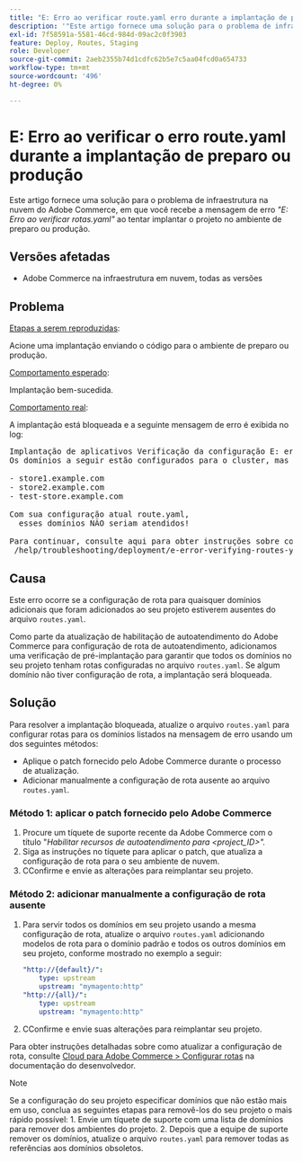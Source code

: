 ```yaml
---
title: "E: Erro ao verificar route.yaml erro durante a implantação de preparo ou produção"
description: '"Este artigo fornece uma solução para o problema de infraestrutura em nuvem do Adobe Commerce, em que você recebe a mensagem de erro *"E: Erro ao verificar rotas.yaml"* ao tentar implantar o projeto no ambiente de preparo ou produção."'
exl-id: 7f58591a-5581-46cd-984d-09ac2c0f3903
feature: Deploy, Routes, Staging
role: Developer
source-git-commit: 2aeb2355b74d1cdfc62b5e7c5aa04fcd0a654733
workflow-type: tm+mt
source-wordcount: '496'
ht-degree: 0%

---
```


# E: Erro ao verificar o erro route.yaml durante a implantação de preparo ou produção

Este artigo fornece uma solução para o problema de infraestrutura na nuvem do Adobe Commerce, em que você recebe a mensagem de erro *&quot;E: Erro ao verificar rotas.yaml&quot;* ao tentar implantar o projeto no ambiente de preparo ou produção.

## Versões afetadas

* Adobe Commerce na infraestrutura em nuvem, todas as versões

## Problema

<u>Etapas a serem reproduzidas</u>:

Acione uma implantação enviando o código para o ambiente de preparo ou produção.

<u>Comportamento esperado</u>:

Implantação bem-sucedida.

<u>Comportamento real</u>:

A implantação está bloqueada e a seguinte mensagem de erro é exibida no log:

<pre>Implantação de aplicativos Verificação da configuração E: erro ao verificar route.yaml.
Os domínios a seguir estão configurados para o cluster, mas não têm rotas definidas no arquivo route.yaml:

- store1.example.com
- store2.example.com
- test-store.example.com

Com sua configuração atual route.yaml,
  esses domínios NÃO seriam atendidos!

Para continuar, consulte aqui para obter instruções sobre como solucionar problemas:
 /help/troubleshooting/deployment/e-error-verifying-routes-yaml-error-during-staging-or-production-deploy.md</pre>

## Causa

Este erro ocorre se a configuração de rota para quaisquer domínios adicionais que foram adicionados ao seu projeto estiverem ausentes do arquivo `routes.yaml`.

Como parte da atualização de habilitação de autoatendimento do Adobe Commerce para configuração de rota de autoatendimento, adicionamos uma verificação de pré-implantação para garantir que todos os domínios no seu projeto tenham rotas configuradas no arquivo `routes.yaml`. Se algum domínio não tiver configuração de rota, a implantação será bloqueada.

## Solução

Para resolver a implantação bloqueada, atualize o arquivo `routes.yaml` para configurar rotas para os domínios listados na mensagem de erro usando um dos seguintes métodos:

* Aplique o patch fornecido pelo Adobe Commerce durante o processo de atualização.
* Adicionar manualmente a configuração de rota ausente ao arquivo `routes.yaml`.

### Método 1: aplicar o patch fornecido pelo Adobe Commerce

1. Procure um tíquete de suporte recente da Adobe Commerce com o título &quot;*Habilitar recursos de autoatendimento para &lt;project\_ID>&quot;.*
1. Siga as instruções no tíquete para aplicar o patch, que atualiza a configuração de rota para o seu ambiente de nuvem.
1. СConfirme e envie as alterações para reimplantar seu projeto.

### Método 2: adicionar manualmente a configuração de rota ausente

1. Para servir todos os domínios em seu projeto usando a mesma configuração de rota, atualize o arquivo `routes.yaml` adicionando modelos de rota para o domínio padrão e todos os outros domínios em seu projeto, conforme mostrado no exemplo a seguir:

   ```yaml
   "http://{default}/":
       type: upstream
       upstream: "mymagento:http"
   "http://{all}/":
       type: upstream
       upstream: "mymagento:http"
   ```

1. СConfirme e envie suas alterações para reimplantar seu projeto.

Para obter instruções detalhadas sobre como atualizar a configuração de rota, consulte [Cloud para Adobe Commerce > Configurar rotas](https://experienceleague.adobe.com/en/docs/commerce-cloud-service/user-guide/configure/routes/routes-yaml) na documentação do desenvolvedor.

>[!NOTE]
>
>Se a configuração do seu projeto especificar domínios que não estão mais em uso, conclua as seguintes etapas para removê-los do seu projeto o mais rápido possível: 1. Envie um tíquete de suporte com uma lista de domínios para remover dos ambientes do projeto. 2. Depois que a equipe de suporte remover os domínios, atualize o arquivo `routes.yaml` para remover todas as referências aos domínios obsoletos.
